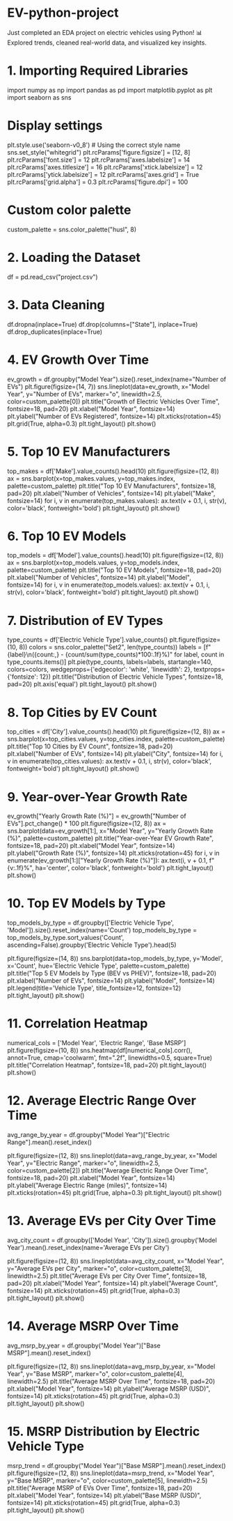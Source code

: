 # EV-python-project
Just completed an EDA project on electric vehicles using Python! 📊 Explored trends, cleaned real-world data, and visualized key insights.
# 1. Importing Required Libraries
import numpy as np
import pandas as pd
import matplotlib.pyplot as plt
import seaborn as sns

# Display settings
plt.style.use('seaborn-v0_8')  # Using the correct style name
sns.set_style("whitegrid")
plt.rcParams['figure.figsize'] = [12, 8]
plt.rcParams['font.size'] = 12
plt.rcParams['axes.labelsize'] = 14
plt.rcParams['axes.titlesize'] = 16
plt.rcParams['xtick.labelsize'] = 12
plt.rcParams['ytick.labelsize'] = 12
plt.rcParams['axes.grid'] = True
plt.rcParams['grid.alpha'] = 0.3
plt.rcParams['figure.dpi'] = 100

# Custom color palette
custom_palette = sns.color_palette("husl", 8)

# 2. Loading the Dataset
df = pd.read_csv("project.csv")

# 3. Data Cleaning
df.dropna(inplace=True)
df.drop(columns=["State"], inplace=True)
df.drop_duplicates(inplace=True)

# 4. EV Growth Over Time
ev_growth = df.groupby("Model Year").size().reset_index(name="Number of EVs")
plt.figure(figsize=(14, 7))
sns.lineplot(data=ev_growth, x="Model Year", y="Number of EVs",
             marker="o", linewidth=2.5, color=custom_palette[0])
plt.title("Growth of Electric Vehicles Over Time", fontsize=18, pad=20)
plt.xlabel("Model Year", fontsize=14)
plt.ylabel("Number of EVs Registered", fontsize=14)
plt.xticks(rotation=45)
plt.grid(True, alpha=0.3)
plt.tight_layout()
plt.show()

# 5. Top 10 EV Manufacturers
top_makes = df['Make'].value_counts().head(10)
plt.figure(figsize=(12, 8))
ax = sns.barplot(x=top_makes.values, y=top_makes.index, palette=custom_palette)
plt.title("Top 10 EV Manufacturers", fontsize=18, pad=20)
plt.xlabel("Number of Vehicles", fontsize=14)
plt.ylabel("Make", fontsize=14)
for i, v in enumerate(top_makes.values):
    ax.text(v + 0.1, i, str(v), color='black', fontweight='bold')
plt.tight_layout()
plt.show()

# 6. Top 10 EV Models
top_models = df['Model'].value_counts().head(10)
plt.figure(figsize=(12, 8))
ax = sns.barplot(x=top_models.values, y=top_models.index, palette=custom_palette)
plt.title("Top 10 EV Models", fontsize=18, pad=20)
plt.xlabel("Number of Vehicles", fontsize=14)
plt.ylabel("Model", fontsize=14)
for i, v in enumerate(top_models.values):
    ax.text(v + 0.1, i, str(v), color='black', fontweight='bold')
plt.tight_layout()
plt.show()

# 7. Distribution of EV Types
type_counts = df['Electric Vehicle Type'].value_counts()
plt.figure(figsize=(10, 8))
colors = sns.color_palette("Set2", len(type_counts))
labels = [f"{label}\n({count:,} - {count/sum(type_counts)*100:.1f}%)" for label, count in type_counts.items()]
plt.pie(type_counts, labels=labels, startangle=140, colors=colors, 
        wedgeprops={'edgecolor': 'white', 'linewidth': 2}, 
        textprops={'fontsize': 12})
plt.title("Distribution of Electric Vehicle Types", fontsize=18, pad=20)
plt.axis('equal')
plt.tight_layout()
plt.show()

# 8. Top Cities by EV Count
top_cities = df['City'].value_counts().head(10)
plt.figure(figsize=(12, 8))
ax = sns.barplot(x=top_cities.values, y=top_cities.index, palette=custom_palette)
plt.title("Top 10 Cities by EV Count", fontsize=18, pad=20)
plt.xlabel("Number of EVs", fontsize=14)
plt.ylabel("City", fontsize=14)
for i, v in enumerate(top_cities.values):
    ax.text(v + 0.1, i, str(v), color='black', fontweight='bold')
plt.tight_layout()
plt.show()

# 9. Year-over-Year Growth Rate
ev_growth["Yearly Growth Rate (%)"] = ev_growth["Number of EVs"].pct_change() * 100
plt.figure(figsize=(12, 8))
ax = sns.barplot(data=ev_growth[1:], x="Model Year", y="Yearly Growth Rate (%)", 
                palette=custom_palette)
plt.title("Year-over-Year EV Growth Rate", fontsize=18, pad=20)
plt.xlabel("Model Year", fontsize=14)
plt.ylabel("Growth Rate (%)", fontsize=14)
plt.xticks(rotation=45)
for i, v in enumerate(ev_growth[1:]["Yearly Growth Rate (%)"]):
    ax.text(i, v + 0.1, f"{v:.1f}%", ha='center', color='black', fontweight='bold')
plt.tight_layout()
plt.show()

# 10. Top EV Models by Type
top_models_by_type = df.groupby(['Electric Vehicle Type', 'Model']).size().reset_index(name='Count')
top_models_by_type = top_models_by_type.sort_values('Count', ascending=False).groupby('Electric Vehicle Type').head(5)

plt.figure(figsize=(14, 8))
sns.barplot(data=top_models_by_type, y='Model', x='Count', 
           hue='Electric Vehicle Type', palette=custom_palette)
plt.title("Top 5 EV Models by Type (BEV vs PHEV)", fontsize=18, pad=20)
plt.xlabel("Number of EVs", fontsize=14)
plt.ylabel("Model", fontsize=14)
plt.legend(title='Vehicle Type', title_fontsize=12, fontsize=12)
plt.tight_layout()
plt.show()

# 11. Correlation Heatmap
numerical_cols = ['Model Year', 'Electric Range', 'Base MSRP']
plt.figure(figsize=(10, 8))
sns.heatmap(df[numerical_cols].corr(), annot=True, cmap='coolwarm', 
           fmt=".2f", linewidths=0.5, square=True)
plt.title("Correlation Heatmap", fontsize=18, pad=20)
plt.tight_layout()
plt.show()

# 12. Average Electric Range Over Time
avg_range_by_year = df.groupby("Model Year")["Electric Range"].mean().reset_index()

plt.figure(figsize=(12, 8))
sns.lineplot(data=avg_range_by_year, x="Model Year", y="Electric Range", 
            marker="o", linewidth=2.5, color=custom_palette[2])
plt.title("Average Electric Range Over Time", fontsize=18, pad=20)
plt.xlabel("Model Year", fontsize=14)
plt.ylabel("Average Electric Range (miles)", fontsize=14)
plt.xticks(rotation=45)
plt.grid(True, alpha=0.3)
plt.tight_layout()
plt.show()

# 13. Average EVs per City Over Time
avg_city_count = df.groupby(['Model Year', 'City']).size().groupby('Model Year').mean().reset_index(name='Average EVs per City')

plt.figure(figsize=(12, 8))
sns.lineplot(data=avg_city_count, x="Model Year", y="Average EVs per City", 
            marker="o", color=custom_palette[3], linewidth=2.5)
plt.title("Average EVs per City Over Time", fontsize=18, pad=20)
plt.xlabel("Model Year", fontsize=14)
plt.ylabel("Average Count", fontsize=14)
plt.xticks(rotation=45)
plt.grid(True, alpha=0.3)
plt.tight_layout()
plt.show()

# 14. Average MSRP Over Time
avg_msrp_by_year = df.groupby("Model Year")["Base MSRP"].mean().reset_index()

plt.figure(figsize=(12, 8))
sns.lineplot(data=avg_msrp_by_year, x="Model Year", y="Base MSRP", 
            marker="o", color=custom_palette[4], linewidth=2.5)
plt.title("Average MSRP Over Time", fontsize=18, pad=20)
plt.xlabel("Model Year", fontsize=14)
plt.ylabel("Average MSRP (USD)", fontsize=14)
plt.xticks(rotation=45)
plt.grid(True, alpha=0.3)
plt.tight_layout()
plt.show()

# 15. MSRP Distribution by Electric Vehicle Type
msrp_trend = df.groupby("Model Year")["Base MSRP"].mean().reset_index()
plt.figure(figsize=(12, 8))
sns.lineplot(data=msrp_trend, x="Model Year", y="Base MSRP", 
            marker="o", color=custom_palette[5], linewidth=2.5)
plt.title("Average MSRP of EVs Over Time", fontsize=18, pad=20)
plt.xlabel("Model Year", fontsize=14)
plt.ylabel("Base MSRP (USD)", fontsize=14)
plt.xticks(rotation=45)
plt.grid(True, alpha=0.3)
plt.tight_layout()
plt.show()



